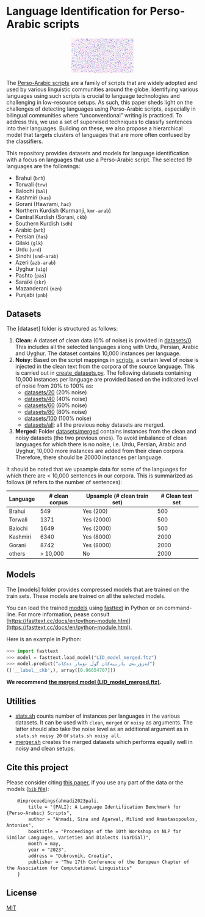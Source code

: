 # Language Identification for Perso-Arabic scripts

<p align="center" width="100%">
    <img width="33%" src="https://raw.githubusercontent.com/sinaahmadi/PersoArabicLID/main/PersoArabicGraphemes.png"> 
</p>

The [Perso-Arabic scripts](https://en.wikipedia.org/wiki/Persian_alphabet) are a family of scripts that are widely adopted and used by various linguistic communities around the globe. Identifying various languages using such scripts is crucial to language technologies and challenging in low-resource setups. As such, this paper sheds light on the challenges of detecting languages using Perso-Arabic scripts, especially in bilingual communities where “unconventional” writing is practiced. To address this, we use a set of supervised techniques to classify sentences into their languages. Building on these, we also propose a hierarchical model that targets clusters of languages that are more often confused by the classifiers. 

This repository provides datasets and models for language identification with a focus on languages that use a Perso-Arabic script. The selected 19 languages are the followings:

* Brahui (`brh`)
* Torwali (`trw`)
* Balochi (`bal`)
* Kashmiri (`kas`)
* Gorani (Hawrami, `hac`)
* Northern Kurdish (Kurmanji, `kmr-arab`)
* Central Kurdish (Sorani, `ckb`)
* Southern Kurdish (`sdh`)
* Arabic (`arb`)
* Persian (`fas`)
* Gilaki (`glk`)
* Urdu (`urd`)
* Sindhi (`snd-arab`)
* Azeri (`azb-arab`)
* Uyghur (`uig`)
* Pashto (`pas`)
* Saraiki (`skr`)
* Mazanderani (`mzn`)
* Punjabi (`pnb`)

## Datasets
The [dataset] folder is structured as follows:

1. **Clean**: A dataset of clean data (0% of noise) is provided in [datasets/0](datasets/0). This includes all the selected languages along with Urdu, Persian, Arabic and Uyghur. The dataset contains 10,000 instances per language.
1. **Noisy**: Based on the script mappings in [scripts](scripts), a certain level of noise is injected in the clean text from the corpora of the source language. This is carried out in [create_datasets.py](create_datasets.py). The following datasets containing 10,000 instances per language are provided based on the indicated level of noise from 20% to 100% as:
	* [datasets/20](datasets/20) (20% noise)
	* [datasets/40](datasets/40) (40% noise)
	* [datasets/60](datasets/60) (60% noise)
	* [datasets/80](datasets/80) (80% noise)
	* [datasets/100](datasets/100) (100% noise)
	* [datasets/all](datasets/all): all the previous noisy datasets are merged.
1. **Merged**: Folder [datasets/merged](datasets/merged) contains instances from the clean and noisy datasets (the two previous ones). To avoid imbalance of clean languages for which there is no noise, i.e. Urdu, Persian, Arabic and Uyghur, 10,000 more instances are added from their clean corpora. Therefore, there should be 20000 instances per language.

It should be noted that we upsample data for some of the languages for which there are < 10,000 sentences in our corpora. This is summarized as follows (# refers to the number of sentences):

| Language | # clean corpus | Upsample (# clean train set) | # Clean test set |
|----------|----------------|------------------------------|------------------|
| Brahui   | 549            | Yes (200)                    | 500              |
| Torwali  | 1371           | Yes (2000)                   | 500              |
| Balochi  | 1649           | Yes (2000)                   | 500              |
| Kashmiri | 6340           | Yes (8000)                   | 2000             |
| Gorani   | 8742           | Yes (8000)                   | 2000             |
| others   | > 10,000       | No                           | 2000             |

## Models
The [models] folder provides compressed models that are trained on the train sets. These models are trained on all the selected models.

You can load the trained [models](models) using [fasttext](https://fasttext.cc) in Python or on command-line. For more information, pease consult [https://fasttext.cc/docs/en/python-module.html](https://fasttext.cc/docs/en/python-module.html).

Here is an example in Python:

```python
>>> import fasttext
>>> model = fasttext.load_model("LID_model_merged.ftz")
>>> model.predict("لەزۆربەی یارییەکان گوڵ تۆمار دەکات")
(('__label__ckb',), array([0.96654707]))

```

**We recommend [the merged model  (LID_model_merged.ftz)](LID_model_merged.ftz).**

## Utilities
* [stats.sh](stats.sh) counts number of instances per languages in the various datasets. It can be used with `clean`, `merged` or `noisy` as arguments. The latter should also take the noise level as an additional argument as in `stats.sh noisy 20` or `stats.sh noisy all`.
* [merger.sh](merger.sh) creates the merged datasets which performs equally well in noisy and clean setups.

## Cite this project
Please consider citing [this paper](https://sinaahmadi.github.io/docs/articles/ahmadi2023pali), if you use any part of the data or the models ([`bib` file](https://sinaahmadi.github.io/bibliography/ahmadi2023pali.txt)):

```
	@inproceedings{ahmadi2023pali,
	    title = "{PALI}: A Language Identification Benchmark for {Perso-Arabic} Scripts",
	    author = "Ahmadi, Sina and Agarwal, Milind and Anastasopoulos, Antonios",
	    booktitle = "Proceedings of the 10th Workshop on NLP for Similar Languages, Varieties and Dialects (VarDial)",
	    month = may,
	    year = "2023",
	    address = "Dubrovnik, Croatia",
	    publisher = "The 17th Conference of the European Chapter of the Association for Computational Linguistics"
	}
```

## License 
[MIT](LICENSE)


